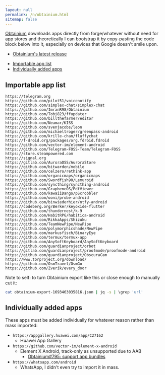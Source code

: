 ```yaml
---
layout: null
permalink: /n/obtainium.html
sitemap: false
---
```


[Obtainium](https://github.com/ImranR98/Obtainium/) downloads apps directly from forge/whatever without need for app
stores and theoretically I can bootstrap it by copy-pasting the code block
below into it, especially on devices that Google doesn't smile upon.

- [Obtainium's latest release](https://github.com/ImranR98/Obtainium/releases/latest)

<!-- editorconfig-checker-disable -->
<!-- prettier-ignore-start -->

<!-- START doctoc generated TOC please keep comment here to allow auto update -->
<!-- DON'T EDIT THIS SECTION, INSTEAD RE-RUN doctoc TO UPDATE -->

- [Importable app list](#importable-app-list)
- [Individually added apps](#individually-added-apps)

<!-- END doctoc generated TOC please keep comment here to allow auto update -->

<!-- prettier-ignore-end -->
<!-- editorconfig-checker-enable -->

## Importable app list

```
https://telegram.org
https://github.com/pilot51/voicenotify
https://github.com/simplex-chat/simplex-chat
https://github.com/ImranR98/Obtainium
https://github.com/Tobi823/ffupdater
https://github.com/billthefarmer/editor
https://github.com/Neamar/KISS
https://github.com/svenjacobs/leon
https://github.com/michaeltroger/greenpass-android
https://github.com/krille-chan/fluffychat
https://f-droid.org/packages/org.fdroid.fdroid
https://github.com/vector-im/element-android
https://github.com/Telegram-FOSS-Team/Telegram-FOSS
https://store.steampowered.com
https://signal.org
https://gitlab.com/AuroraOSS/AuroraStore
https://github.com/bitwarden/mobile
https://github.com/celzero/rethink-app
https://github.com/organicmaps/organicmaps
https://github.com/Swordfish90/Lemuroid
https://github.com/syncthing/syncthing-android
https://github.com/GrapheneOS/PdfViewer
https://github.com/kawaiiDango/pScrobbler
https://github.com/ooni/probe-android
https://github.com/binwiederhier/ntfy-android
https://codeberg.org/Berker/keyoxide-flutter
https://github.com/thundernest/k-9
https://github.com/HabitRPG/habitica-android
https://github.com/RikkaApps/Shizuku
https://github.com/TeamNewPipe/NewPipe
https://github.com/polymorphicshade/NewPipe
https://github.com/markusfisch/BinaryEye
https://github.com/termux/termux-app
https://github.com/AnySoftKeyboard/AnySoftKeyboard
https://github.com/guardianproject/orbot
https://gitlab.com/guardianproject/proofmode/proofmode-android
https://github.com/guardianproject/ObscuraCam
https://www.torproject.org/download/
https://github.com/OsmTravel/OsmGo
https://github.com/Zverik/every_door
```

Note to self: to turn Obtainium export like this or close enough to manually
cut it:

```bash
cat obtainium-export-1693463035816.json | jq -s | \grep 'url'
```

## Individually added apps

These apps must be added individually for whatever reason rather than mass imported:

- `https://appgallery.huawei.com/app/C27162`
  - Huawei App Gallery
- `https://github.com/vector-im/element-x-android`
  - Element X Android, track-only as unsupported due to AAB
    - [Obtainium#795: support app bundles](https://github.com/ImranR98/Obtainium/issues/795)
- `https://whatsapp.com/android`
  - WhatsApp, I didn't even try to import it in mass.

